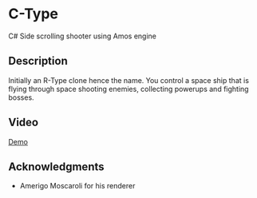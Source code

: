 # C-Type

C# Side scrolling shooter using Amos engine

## Description

Initially an R-Type clone hence the name. You control a space ship that is flying through space shooting enemies, collecting powerups and fighting bosses.

## Video

[Demo](https://www.youtube.com/watch?v=nBfW-oQohM4)

## Acknowledgments

* Amerigo Moscaroli for his renderer
